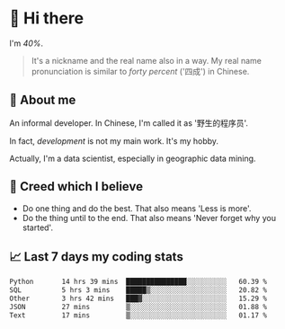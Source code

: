 # 👋 Hi there

I'm *40%*.

> It's a nickname and the real name also in a way.
> My real name pronunciation is similar to *forty percent* ('四成') in Chinese.

## :speech_balloon: About me

An informal developer. In Chinese, I'm called it as '野生的程序员'.

In fact, _development_ is not my main work. It's my hobby.

Actually, I'm a data scientist, especially in geographic data mining.

## :see_no_evil: Creed which I believe

- Do one thing and do the best. That also means 'Less is more'.
- Do the thing until to the end. That also means 'Never forget why you started'.

## :chart_with_upwards_trend: Last 7 days my coding stats

<!--START_SECTION:waka-->

```txt
Python       14 hrs 39 mins  ███████████████░░░░░░░░░░   60.39 %
SQL          5 hrs 3 mins    █████▒░░░░░░░░░░░░░░░░░░░   20.82 %
Other        3 hrs 42 mins   ███▓░░░░░░░░░░░░░░░░░░░░░   15.29 %
JSON         27 mins         ▒░░░░░░░░░░░░░░░░░░░░░░░░   01.88 %
Text         17 mins         ▒░░░░░░░░░░░░░░░░░░░░░░░░   01.17 %
```

<!--END_SECTION:waka-->
